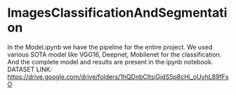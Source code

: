 # ImagesClassificationAndSegmentation

In the Model.ipynb we have the pipeline for the entire project. 
We used various SOTA model like VGG16, Deepnet, Mobilenet for the classification. 
And the complete model and results are present in the ipynb notebook. 
DATASET LINK: https://drive.google.com/drive/folders/1hQDnbCltsiGjdS5p8cHi_oUyhL89fFsO
